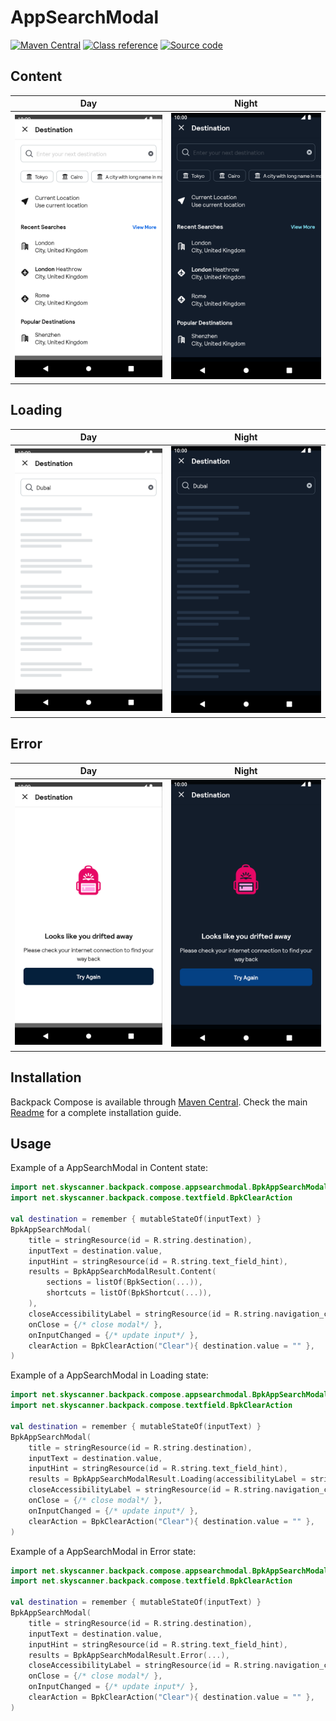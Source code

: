 # AppSearchModal

[![Maven Central](https://img.shields.io/maven-central/v/net.skyscanner.backpack/backpack-compose)](https://search.maven.org/artifact/net.skyscanner.backpack/backpack-compose)
[![Class reference](https://img.shields.io/badge/Class%20reference-Android-blue)](https://backpack.github.io/android/backpack-compose/net.skyscanner.backpack.compose.appsearchmodal)
[![Source code](https://img.shields.io/badge/Source%20code-GitHub-lightgrey)](https://github.com/Skyscanner/backpack-android/tree/main/backpack-compose/src/main/kotlin/net/skyscanner/backpack/compose/appsearchmodal)

## Content

| Day | Night |
| --- | --- |
| <img src="https://raw.githubusercontent.com/Skyscanner/backpack-android/main/docs/compose/AppSearchModal/screenshots/content.png" alt="AppSearchModal component in Content state" width="375" /> | <img src="https://raw.githubusercontent.com/Skyscanner/backpack-android/main/docs/compose/AppSearchModal/screenshots/content_dm.png" alt="AppSearchModal component in Content state - dark mode" width="375" /> |

## Loading

| Day | Night |
| --- | --- |
| <img src="https://raw.githubusercontent.com/Skyscanner/backpack-android/main/docs/compose/AppSearchModal/screenshots/loading.png" alt="AppSearchModal component in Loading state" width="375" /> | <img src="https://raw.githubusercontent.com/Skyscanner/backpack-android/main/docs/compose/AppSearchModal/screenshots/loading_dm.png" alt="AppSearchModal component in Loading state - dark mode" width="375" /> |

## Error

| Day | Night |
| --- | --- |
| <img src="https://raw.githubusercontent.com/Skyscanner/backpack-android/main/docs/compose/AppSearchModal/screenshots/error.png" alt="AppSearchModal component in Error state" width="375" /> | <img src="https://raw.githubusercontent.com/Skyscanner/backpack-android/main/docs/compose/AppSearchModal/screenshots/error_dm.png" alt="AppSearchModal component in Error state - dark mode" width="375" /> |

## Installation

Backpack Compose is available through [Maven Central](https://search.maven.org/artifact/net.skyscanner.backpack/backpack-compose). Check the main [Readme](https://github.com/skyscanner/backpack-android#installation) for a complete installation guide.

## Usage

Example of a AppSearchModal in Content state:

```Kotlin
import net.skyscanner.backpack.compose.appsearchmodal.BpkAppSearchModal
import net.skyscanner.backpack.compose.textfield.BpkClearAction

val destination = remember { mutableStateOf(inputText) }
BpkAppSearchModal(
    title = stringResource(id = R.string.destination),
    inputText = destination.value,
    inputHint = stringResource(id = R.string.text_field_hint),
    results = BpkAppSearchModalResult.Content(
        sections = listOf(BpkSection(...)),
        shortcuts = listOf(BpkShortcut(...)),
    ),
    closeAccessibilityLabel = stringResource(id = R.string.navigation_close),
    onClose = {/* close modal*/ },
    onInputChanged = {/* update input*/ },
    clearAction = BpkClearAction("Clear"){ destination.value = "" },
)
```

Example of a AppSearchModal in Loading state:

```Kotlin
import net.skyscanner.backpack.compose.appsearchmodal.BpkAppSearchModal
import net.skyscanner.backpack.compose.textfield.BpkClearAction

val destination = remember { mutableStateOf(inputText) }
BpkAppSearchModal(
    title = stringResource(id = R.string.destination),
    inputText = destination.value,
    inputHint = stringResource(id = R.string.text_field_hint),
    results = BpkAppSearchModalResult.Loading(accessibilityLabel = stringResource(id = R.string.content_is_loading)),
    closeAccessibilityLabel = stringResource(id = R.string.navigation_close),
    onClose = {/* close modal*/ },
    onInputChanged = {/* update input*/ },
    clearAction = BpkClearAction("Clear"){ destination.value = "" },
)
```

Example of a AppSearchModal in Error state:

```Kotlin
import net.skyscanner.backpack.compose.appsearchmodal.BpkAppSearchModal
import net.skyscanner.backpack.compose.textfield.BpkClearAction

val destination = remember { mutableStateOf(inputText) }
BpkAppSearchModal(
    title = stringResource(id = R.string.destination),
    inputText = destination.value,
    inputHint = stringResource(id = R.string.text_field_hint),
    results = BpkAppSearchModalResult.Error(...),
    closeAccessibilityLabel = stringResource(id = R.string.navigation_close),
    onClose = {/* close modal*/ },
    onInputChanged = {/* update input*/ },
    clearAction = BpkClearAction("Clear"){ destination.value = "" },
)
```
